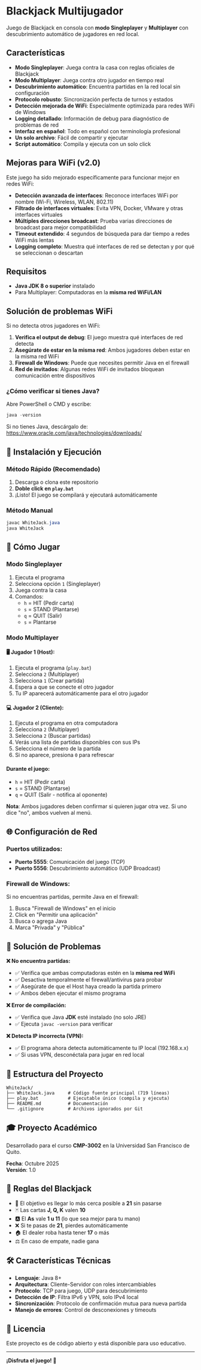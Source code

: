 # Blackjack Multijugador

Juego de Blackjack en consola con **modo Singleplayer** y **Multiplayer** con descubrimiento automático de jugadores en red local.

## Características

- **Modo Singleplayer**: Juega contra la casa con reglas oficiales de Blackjack
- **Modo Multiplayer**: Juega contra otro jugador en tiempo real
- **Descubrimiento automático**: Encuentra partidas en la red local sin configuración
- **Protocolo robusto**: Sincronización perfecta de turnos y estados
- **Detección mejorada de WiFi**: Especialmente optimizada para redes WiFi de Windows
- **Logging detallado**: Información de debug para diagnóstico de problemas de red
- **Interfaz en español**: Todo en español con terminología profesional
- **Un solo archivo**: Fácil de compartir y ejecutar
- **Script automático**: Compila y ejecuta con un solo click

## Mejoras para WiFi (v2.0)

Este juego ha sido mejorado específicamente para funcionar mejor en redes WiFi:

- **Detección avanzada de interfaces**: Reconoce interfaces WiFi por nombre (Wi-Fi, Wireless, WLAN, 802.11)
- **Filtrado de interfaces virtuales**: Evita VPN, Docker, VMware y otras interfaces virtuales
- **Múltiples direcciones broadcast**: Prueba varias direcciones de broadcast para mejor compatibilidad
- **Timeout extendido**: 4 segundos de búsqueda para dar tiempo a redes WiFi más lentas
- **Logging completo**: Muestra qué interfaces de red se detectan y por qué se seleccionan o descartan

## Requisitos

- **Java JDK 8 o superior** instalado
- Para Multiplayer: Computadoras en la **misma red WiFi/LAN**

## Solución de problemas WiFi

Si no detecta otros jugadores en WiFi:

1. **Verifica el output de debug**: El juego muestra qué interfaces de red detecta
2. **Asegúrate de estar en la misma red**: Ambos jugadores deben estar en la misma red WiFi
3. **Firewall de Windows**: Puede que necesites permitir Java en el firewall
4. **Red de invitados**: Algunas redes WiFi de invitados bloquean comunicación entre dispositivos

### ¿Cómo verificar si tienes Java?

Abre PowerShell o CMD y escribe:
```powershell
java -version
```

Si no tienes Java, descárgalo de: https://www.oracle.com/java/technologies/downloads/

## 🚀 Instalación y Ejecución

### Método Rápido (Recomendado)

1. Descarga o clona este repositorio
2. **Doble click en `play.bat`**
3. ¡Listo! El juego se compilará y ejecutará automáticamente

### Método Manual

```powershell
javac WhiteJack.java
java WhiteJack
```

## 🎯 Cómo Jugar

### Modo Singleplayer

1. Ejecuta el programa
2. Selecciona opción `1` (Singleplayer)
3. Juega contra la casa
4. Comandos:
   - `h` = HIT (Pedir carta)
   - `s` = STAND (Plantarse)
   - `q` = QUIT (Salir)
   - `s` = Plantarse

### Modo Multiplayer

#### 🖥️ Jugador 1 (Host):
1. Ejecuta el programa (`play.bat`)
2. Selecciona `2` (Multiplayer)
3. Selecciona `1` (Crear partida)
4. Espera a que se conecte el otro jugador
5. Tu IP aparecerá automáticamente para el otro jugador

#### 💻 Jugador 2 (Cliente):
1. Ejecuta el programa en otra computadora
2. Selecciona `2` (Multiplayer)
3. Selecciona `2` (Buscar partidas)
4. Verás una lista de partidas disponibles con sus IPs
5. Selecciona el número de la partida
6. Si no aparece, presiona `0` para refrescar

#### Durante el juego:
- `h` = HIT (Pedir carta)
- `s` = STAND (Plantarse)
- `q` = QUIT (Salir - notifica al oponente)

**Nota**: Ambos jugadores deben confirmar si quieren jugar otra vez. Si uno dice "no", ambos vuelven al menú.

## 🌐 Configuración de Red

### Puertos utilizados:
- **Puerto 5555**: Comunicación del juego (TCP)
- **Puerto 5556**: Descubrimiento automático (UDP Broadcast)

### Firewall de Windows:

Si no encuentras partidas, permite Java en el firewall:

1. Busca "Firewall de Windows" en el inicio
2. Click en "Permitir una aplicación"
3. Busca o agrega Java
4. Marca "Privada" y "Pública"

## 🔧 Solución de Problemas

**❌ No encuentra partidas:**
- ✅ Verifica que ambas computadoras estén en la **misma red WiFi**
- ✅ Desactiva temporalmente el firewall/antivirus para probar
- ✅ Asegúrate de que el Host haya creado la partida primero
- ✅ Ambos deben ejecutar el mismo programa

**❌ Error de compilación:**
- ✅ Verifica que Java **JDK** esté instalado (no solo JRE)
- ✅ Ejecuta `javac -version` para verificar

**❌ Detecta IP incorrecta (VPN):**
- ✅ El programa ahora detecta automáticamente tu IP local (192.168.x.x)
- ✅ Si usas VPN, desconéctala para jugar en red local

## 📁 Estructura del Proyecto

```
WhiteJack/
├── WhiteJack.java     # Código fuente principal (719 líneas)
├── play.bat           # Ejecutable único (compila y ejecuta)
├── README.md          # Documentación
└── .gitignore         # Archivos ignorados por Git
```

## 🎓 Proyecto Académico

Desarrollado para el curso **CMP-3002** en la Universidad San Francisco de Quito.

**Fecha**: Octubre 2025  
**Versión**: 1.0

## 📝 Reglas del Blackjack

- 🎯 El objetivo es llegar lo más cerca posible a **21** sin pasarse
- 🃏 Las cartas **J, Q, K** valen **10**
- 🅰️ El **As** vale **1 u 11** (lo que sea mejor para tu mano)
- ❌ Si te pasas de **21**, pierdes automáticamente
- 🏠 El dealer roba hasta tener **17** o más
- ⚖️ En caso de empate, nadie gana

## 🛠️ Características Técnicas

- **Lenguaje**: Java 8+
- **Arquitectura**: Cliente-Servidor con roles intercambiables
- **Protocolo**: TCP para juego, UDP para descubrimiento
- **Detección de IP**: Filtra IPv6 y VPN, solo IPv4 local
- **Sincronización**: Protocolo de confirmación mutua para nueva partida
- **Manejo de errores**: Control de desconexiones y timeouts

## 📄 Licencia

Este proyecto es de código abierto y está disponible para uso educativo.

---

**¡Disfruta el juego! 🎰**

